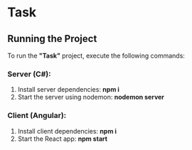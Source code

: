 # Task

## Running the Project

To run the **"Task"** project, execute the following commands:

### Server (C#):

1. Install server dependencies: **npm i**
2. Start the server using nodemon: **nodemon server**

### Client (Angular):

1. Install client dependencies: **npm i**
2. Start the React app: **npm start**
